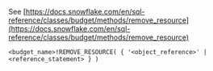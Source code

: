 See [https://docs.snowflake.com/en/sql-reference/classes/budget/methods/remove_resource](https://docs.snowflake.com/en/sql-reference/classes/budget/methods/remove_resource)
```
<budget_name>!REMOVE_RESOURCE( { '<object_reference>' | <reference_statement> } )
```
